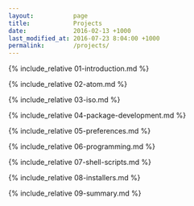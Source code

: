 ```yaml
---
layout:           page
title:            Projects
date:             2016-02-13 +1000
last_modified_at: 2016-07-23 8:04:00 +1000
permalink:        /projects/
---
```


{% include_relative 01-introduction.md %}

{% include_relative 02-atom.md %}

{% include_relative 03-iso.md %}

{% include_relative 04-package-development.md %}

{% include_relative 05-preferences.md %}

{% include_relative 06-programming.md %}

{% include_relative 07-shell-scripts.md %}

{% include_relative 08-installers.md %}

{% include_relative 09-summary.md %}
